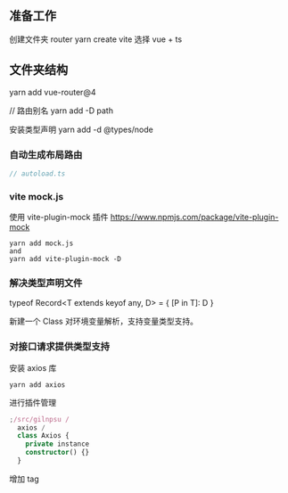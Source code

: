 ## 准备工作

创建文件夹 router
yarn create vite
选择 vue + ts

## 文件夹结构

yarn add vue-router@4

// 路由别名
yarn add -D path

安装类型声明
yarn add -d @types/node

### 自动生成布局路由

```js
// autoload.ts
```

### vite mock.js

使用 vite-plugin-mock 插件
https://www.npmjs.com/package/vite-plugin-mock

```shell
yarn add mock.js
and
yarn add vite-plugin-mock -D

```

### 解决类型声明文件

typeof Record<T extends keyof any, D> = {
[P in T]: D
}

新建一个 Class 对环境变量解析，支持变量类型支持。

### 对接口请求提供类型支持

安装 axios 库

`yarn add axios`

进行插件管理

```ts
;/src/gilnpsu /
  axios /
  class Axios {
    private instance
    constructor() {}
  }
```

增加 tag
